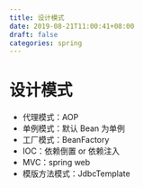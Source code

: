```yaml
---
title: 设计模式
date: 2019-08-21T11:00:41+08:00
draft: false
categories: spring
---
```


# 设计模式

  - 代理模式：AOP
  - 单例模式：默认 Bean 为单例
  - 工厂模式：BeanFactory
  - IOC：依赖倒置 or 依赖注入
  - MVC：spring web
  - 模版方法模式：JdbcTemplate

